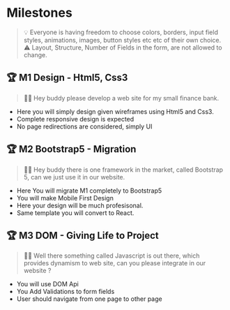 # Milestones

> 💡 Everyone is having freedom to choose colors, borders, input field styles, animations, images, button styles etc etc of their own choice.
> ⚠️ Layout, Structure, Number of Fields in the form, are not allowed to change.


## 🏆 M1 Design - Html5, Css3 
> 👩‍🦰 Hey buddy please develop a web site for my small finance bank.
- Here you will simply design given wireframes using Html5 and Css3. 
- Complete responsive design is expected
- No page redirections are considered, simply UI

## 🏆 M2 Bootstrap5 - Migration 
> 👩‍🦰 Hey buddy there is one framework in the market, called Bootstrap 5, can we just use it in our website. 
- Here You will migrate M1 completely to Bootstrap5
- You will make Mobile First Design
- Here your design will be much profesisonal.
- Same template you will convert to React.

## 🏆 M3 DOM - Giving Life to Project
> 👩‍🦰 Well there something called Javascript is out there, which provides dynamism to web site, can you please integrate in our website ?
- You will use DOM Api
- You Add Validations to form fields
- User should navigate from one page to other page
